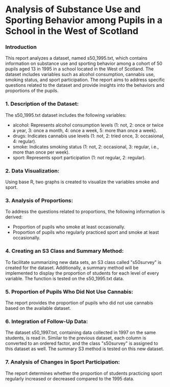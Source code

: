 # Analysis of Substance Use and Sporting Behavior among Pupils in a School in the West of Scotland

### Introduction
This report analyzes a dataset, named s50_1995.txt, which contains information on substance use and 
sporting behavior among a cohort of 50 pupils aged 13 in 1995 in a school located in the West of Scotland. 
The dataset includes variables such as alcohol consumption, cannabis use, smoking status, and sport participation. 
The report aims to address specific questions related to the dataset and provide insights into the behaviors 
and proportions of the pupils.

### 1. Description of the Dataset:
The s50_1995.txt dataset includes the following variables:
- alcohol: Represents alcohol consumption levels 
(1: not, 2: once or twice a year, 3: once a month, 4: once a week, 5: more than once a week).
- drugs: Indicates cannabis use levels (1: not, 2: tried once, 3: occasional, 4: regular).
- smoke: Indicates smoking status (1: not, 2: occasional, 3: regular, i.e., more than once per week).
- sport: Represents sport participation (1: not regular, 2: regular).

### 2. Data Visualization:
Using base R, two graphs is created to visualize the variables smoke and sport. 

### 3. Analysis of Proportions:
To address the questions related to proportions, the following information is derived:
- Proportion of pupils who smoke at least occasionally.
- Proportion of pupils who regularly practiced sport and smoke at least occasionally.

### 4. Creating an S3 Class and Summary Method:
To facilitate summarizing new data sets, an S3 class called "s50survey" is created for the dataset. 
Additionally, a summary method will be implemented to display the proportion of students for each level of every variable. 
The function is tested on the s50_1995.txt data.

### 5. Proportion of Pupils Who Did Not Use Cannabis:
The report provides the proportion of pupils who did not use cannabis based on the available dataset.

### 6. Integration of Follow-Up Data:
The dataset s50_1997.txt, containing data collected in 1997 on the same students, is read in. 
Similar to the previous dataset, each column is converted to an ordered factor, and the class "s50survey" is
assigned to this dataset as well. The summary S3 method is tested on this new dataset.

### 7. Analysis of Changes in Sport Participation:
The report determines whether the proportion of students practicing sport regularly increased or decreased compared to the 1995 data.
